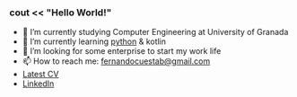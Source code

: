 ### cout << "Hello World!" 

- 🔭 I’m currently studying Computer Engineering at University of Granada
- 🌱 I’m currently learning [python](https://github.com/FerniCuesta/programming-challenges-2023) & kotlin
- 👯 I’m looking for some enterprise to start my work life
- 📫 How to reach me: fernandocuestab@gmail.com
- [Latest CV](https://drive.google.com/drive/folders/1hKod-hj0KKf7K0iH2A1HfRtg5UNOZC9E)
- [LinkedIn](https://www.linkedin.com/in/fernando-cuesta)
